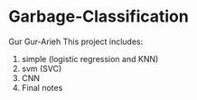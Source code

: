 # Garbage-Classification
Gur Gur-Arieh
This project includes:
1. simple (logistic regression and KNN)
2. svm (SVC)
3. CNN
4. Final notes
